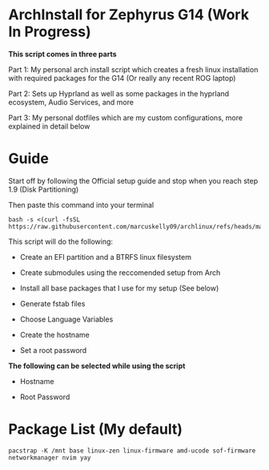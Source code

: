 # ArchInstall for Zephyrus G14 (Work In Progress)

**This script comes in three parts**

Part 1: My personal arch install script which creates a fresh linux installation with required packages for the G14 (Or really any recent ROG laptop)

Part 2: Sets up Hyprland as well as some packages in the hyprland ecosystem, Audio Services, and more

Part 3: My personal dotfiles which are my custom configurations, more explained in detail below

# Guide

Start off by following the Official setup guide and stop when you reach step 1.9 (Disk Partitioning)


Then paste this command into your terminal
```
bash -s <(curl -fsSL https://raw.githubusercontent.com/marcuskelly09/archlinux/refs/heads/main/archinstall.sh)
```

This script will do the following:

- Create an EFI partition and a BTRFS linux filesystem

- Create submodules using the reccomended setup from Arch

- Install all base packages that I use for my setup (See below)

- Generate fstab files

- Choose Language Variables

- Create the hostname

- Set a root password

**The following can be selected while using the script**

- Hostname

- Root Password

# Package List (My default)

```
pacstrap -K /mnt base linux-zen linux-firmware amd-ucode sof-firmware networkmanager nvim yay 
```
